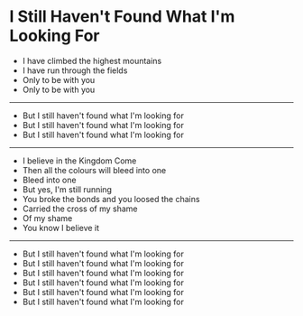 # I Still Haven't Found What I'm Looking For

- I have climbed the highest mountains
- I have run through the fields
- Only to be with you
- Only to be with you
***
- But I still haven't found what I'm looking for
- But I still haven't found what I'm looking for
- But I still haven't found what I'm looking for
***
- I believe in the Kingdom Come
- Then all the colours will bleed into one
- Bleed into one
- But yes, I'm still running
- You broke the bonds and you loosed the chains
- Carried the cross of my shame
- Of my shame
- You know I believe it
***
- But I still haven't found what I'm looking for
- But I still haven't found what I'm looking for
- But I still haven't found what I'm looking for
- But I still haven't found what I'm looking for
- But I still haven't found what I'm looking for
- But I still haven't found what I'm looking for
